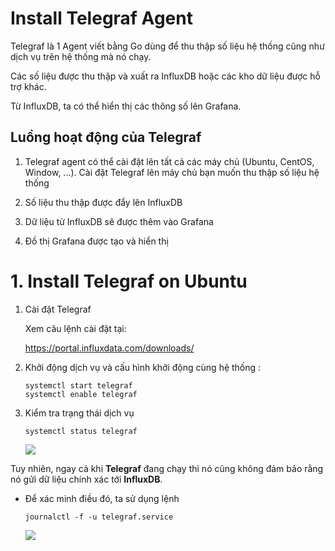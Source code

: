 # Install Telegraf Agent

Telegraf là 1 Agent viết bằng Go dùng để thu thập số liệu hệ thống cũng như dịch vụ trên hệ thống mà nó chạy.

Các số liệu được thu thập và xuất ra InfluxDB hoặc các kho dữ liệu được hỗ trợ khác. 

Từ InfluxDB, ta có thể hiển thị các thông số lên Grafana.

## Luồng hoạt động của Telegraf
1. Telegraf agent có thể cài đặt lên tất cả các máy chủ (Ubuntu, CentOS, Window, ...). Cài đặt Telegraf lên máy chủ bạn muốn thu thập số liệu hệ thống

2. Số liệu thu thập được đẩy lên InfluxDB

3. Dữ liệu từ InfluxDB sẽ được thêm vào Grafana

4. Đồ thị Grafana được tạo và hiển thị

# 1. Install Telegraf on Ubuntu
1. Cài đặt Telegraf

    Xem câu lệnh cài đặt tại:
    
    https://portal.influxdata.com/downloads/

2. Khởi động dịch vụ và cấu hình khởi động cùng hệ thống :
    ```
    systemctl start telegraf
    systemctl enable telegraf
    ```

3. Kiểm tra trạng thái dịch vụ
    ```
    systemctl status telegraf
    ```

    <img src="https://i.imgur.com/nn4XFXn.png">

Tuy nhiên, ngay cả khi **Telegraf** đang chạy thì nó cũng không đảm bảo rằng nó gửi dữ liệu chính xác tới **InfluxDB**.

- Để xác minh điều đó, ta sử dụng lệnh
    ```
    journalctl -f -u telegraf.service
    ```

    <img src="https://i.imgur.com/ME3cIEp.png">

## 